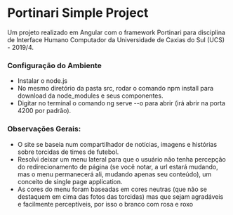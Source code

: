 # Portinari Simple Project
Um projeto realizado em Angular com o framework Portinari para disciplina de Interface Humano Computador da Universidade de Caxias do Sul (UCS) - 2019/4.

### Configuração do Ambiente
- Instalar o node.js
- No mesmo diretório da pasta src, rodar o comando npm install para download da node_modules e seus componentes.
- Digitar no terminal o comando ng serve --o para abrir (irá abrir na porta 4200 por padrão).

### Observações Gerais:
- O site se baseia num compartilhador de notícias, imagens e histórias sobre torcidas
de times de futebol.
- Resolvi deixar um menu lateral para que o usuário não tenha percepção do
redirecionamento de página (se você notar, a url estará mudando, mas o menu
permanecerá ali, mudando apenas seu conteúdo), um conceito de single page
application.
- As cores do menu foram baseadas em cores neutras (que não se destaquem em
cima das fotos das torcidas) mas que sejam agradáveis e facilmente perceptíveis,
por isso o branco com rosa e roxo
